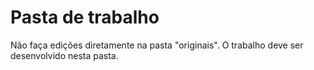 # Pasta de trabalho
Não faça edições diretamente na pasta "originais". O trabalho
deve ser desenvolvido nesta pasta.